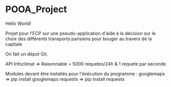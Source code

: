 # POOA_Project

Hello World!

Projet pour l'ECP sur une pseudo-application d'aide à la décision sur le choix des différents transports parisiens pour bouger au travers de la capitale

On fait un dépot Git.

API Infoclimat => Raisonnable = 5000 requetes/24h & 1 requete par seconde

Modules devant être installés pour l'éxécution du programme :
googlemaps  => pip install googlemaps
requests => pip install requests
